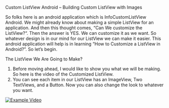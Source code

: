 Custom ListView Android – Building Custom ListView with Images

So folks here is an android application which is InfoCustomListView Android. We might already know about making a simple ListView for an application. And then this thought comes, “Can We customize the ListView?“. Then the answer is YES. We can customize it as we want.  So whatever design is in our mind for our ListView we can make it easier. This android application will help is in learning “How to Customize a ListView in Android?”. So let’s begin.

The ListView We Are Going to Make?
1. Before moving ahead, I would like to show you what we will be making. So here is the video of the Customized ListView.
2. You can see each item in our ListView has an ImageView, Two TextViews, and a Button. Now you can also change the look to whatever you want.

[![Example Video]()](https://github.com/Vaibhav4697/InfoCustomListView/blob/master/video.mp4)